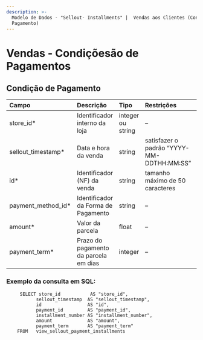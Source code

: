 ```yaml
---
description: >-
  Modelo de Dados - "Sellout- Installments" |  Vendas aos Clientes (Condição de
  Pagamento)
---
```


# Vendas - Condiçõesão de Pagamentos

## Condição de Pagamento    <a id="forma-de-pagamento"></a>

| Campo | Descrição | Tipo | Restrições | Exemplo |
| :--- | :--- | :--- | :--- | :--- |
| store\_id\* | Identificador interno da loja | integer ou string | – | 1 |
| sellout\_timestamp\* | Data e hora da venda | string | satisfazer o padrão “YYYY-MM-DDTHH:MM:SS” | “2017-08-20T14:55:08” |
| id\* | Identificador \(NF\) da venda | string | tamanho máximo de 50 caracteres | “RCNTH345987” |
| payment\_method\_id\* | Identificador da Forma de Pagamento | string | – | – |
| amount\* | Valor da parcela | float | – | 129.9 |
| payment\_term\* | Prazo do pagamento da parcela em dias | integer | – | 30 |

### Exemplo da consulta em SQL:

```text
     SELECT store_id           AS "store_id", 
           sellout_timestamp  AS "sellout_timestamp", 
           id                 AS "id", 
           payment_id         AS "payment_id", 
           installment_number AS "installment_number", 
           amount             AS "amount", 
           payment_term       AS "payment_term" 
    FROM   view_sellout_payment_installments
```

